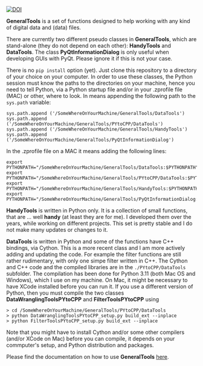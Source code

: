 
[![DOI](https://zenodo.org/badge/DOI/10.5281/zenodo.11510193.svg)](https://doi.org/10.5281/zenodo.11510193)


**GeneralTools** is a set of functions designed to help working with any kind of digital data and (data) files. 

There are currently two different pseudo classes in **GeneralTools**, which are stand-alone (they do not depend on each other): **HandyTools** and **DataTools**. 
The class **PyQtInformationDialog**  is only useful when developing GUIs with PyQt. Please ignore it if this is not your case.

There is no ```pip install``` option (yet).
Just clone this repository to a directory of your choice on your computer.
In order to use these classes, the Python session must know the paths to the directories on your machine, 
hence you need to tell Python, via a Python startup file and/or in your .zprofile file (MAC) or other, where to look.
In means appending the following path to the ```sys.path``` variable:

  ```
  sys.path.append ('/SomeWhereOnYourMachine/GeneralTools/DataTools')
  sys.path.append ('/SomeWhereOnYourMachine/GeneralTools/PYtoCPP/DataTools')
  sys.path.append ('/SomeWhereOnYourMachine/GeneralTools/HandyTools')
  sys.path.append ('/SomeWhereOnYourMachine/GeneralTools/PyQtInformationDialog')
  ```

In the .zprofile file on a MAC it means adding the following lines:

```
export PYTHONPATH="/SomeWhereOnYourMachine/GeneralTools/DataTools:$PYTHONPATH"
export PYTHONPATH="/SomeWhereOnYourMachine/GeneralTools/PYtoCPP/DataTools:$PYTHONPATH"
export PYTHONPATH="/SomeWhereOnYourMachine/GeneralTools/HandyTools:$PYTHONPATH"
export PYTHONPATH="/SomeWhereOnYourMachine/GeneralTools/PyQtInformationDialog:$PYTHONPATH"
```

**HandyTools** is written in Python only. It is a collection of small functions, that are ... well **handy** (at least they are for me). I developed them over the years, while working on different projects. This set is pretty stable and I do not make many updates or changes to it. 

**DataTools** is written in Python and some of the functions have C++ bindings, via Cython. This is a more recent class and I am more actively adding and updating the code. For example the filter functions are still rather rudimentary, with only one simpe filter written in C++.
The Cython and C++ code and the compiled libraries are in the `./PYtoCPP/DataTools` subfolder. The compilation has been done for Python 3.11 (both Mac OS and Windows), which I use on my machine. On Mac, it might be necessary to have XCode installed before you can run it. If you use a different version of Python, then you must compile the two classes **DataWranglingToolsPYtoCPP** and **FilterToolsPYtoCPP** using

  ```
  > cd /SomeWhereOnYourMachine/GeneralTools/PYtoCPP/DataTools
  > python DataWranglingToolsPYtoCPP_setup.py build_ext --inplace
  > python FilterToolsPYtoCPP_setup.py build_ext --inplace
  ```
Note that you might have to install Cython and/or some other compilers (and/or XCode on Mac) before you can compile, it depends on your commputer's setup, and Python distribution and packages.

Please find the documentation on how to use **GeneralTools** [here](https://generaltools-for-scientists.readthedocs.io/en/latest/index.html).




